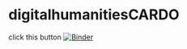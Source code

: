 # digitalhumanitiesCARDO
click this button 
[![Binder](https://mybinder.org/badge_logo.svg)](https://mybinder.org/v2/gh/michelecardo/digitalhumanitiesCARDO/HEAD)
